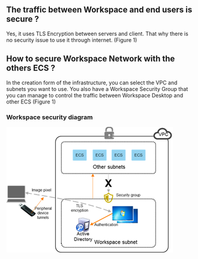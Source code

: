 ## The traffic between Workspace and end users is secure ?

Yes, it uses TLS Encryption between servers and client. That why there is no security issue to use it through internet. (Figure 1)

## How to secure Workspace Network with the others ECS ?

In the creation form of the infrastructure, you can select the VPC and subnets you want to use. You also have a Workspace Security Group that you can manage to control the traffic between Workspace Desktop and other ECS (Figure 1)

 

 

 

### Workspace security diagram

![img](https://github.com/FlexibleEngineCloud/wiki-doc/blob/master/uploads/security%20diagram.png?raw=true)
